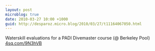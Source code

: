 ```yaml
---
layout: post
microblog: true
date: 2010-03-27 10:00 +1000
guid: http://desparoz.micro.blog/2010/03/27/t11164067050.html
---
```

Waterskill evaluations for a PADI Divemaster course (@ Berkeley Pool) [4sq.com/9N3hVB](http://4sq.com/9N3hVB)
